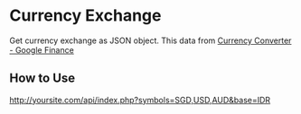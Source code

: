 # Currency Exchange
Get currency exchange as JSON object. This data from [Currency Converter - Google Finance](https://www.google.com/finance/converter)

## How to Use
http://yoursite.com/api/index.php?symbols=SGD,USD,AUD&base=IDR

